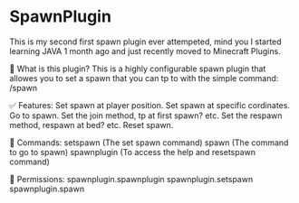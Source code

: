 ﻿# SpawnPlugin

This is my second first spawn plugin ever attempeted, mind you I started learning JAVA 1 month ago and just recently moved to Minecraft Plugins.

📖 What is this plugin?
This is a highly configurable spawn plugin that allowes you to set a spawn that you can tp to with the simple command: /spawn

✅ Features: 
Set spawn at player position. 
Set spawn at specific cordinates. 
Go to spawn. 
Set the join method, tp at first spawn? etc. 
Set the respawn method, respawn at bed? etc. 
Reset spawn. 

🤖 Commands: 
setspawn (The set spawn command) 
spawn (The command to go to spawn) 
spawnplugin (To access the help and resetspawn command) 

🚨 Permissions: 
spawnplugin.spawnplugin 
spawnplugin.setspawn 
spawnplugin.spawn 



